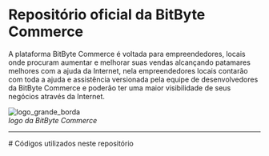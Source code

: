 # Repositório oficial da BitByte Commerce 
 A plataforma BitByte Commerce é voltada para empreendedores, locais onde procuram  aumentar e melhorar suas vendas alcançando patamares melhores com a ajuda da Internet, nela empreendedores locais contarão com toda a ajuda e assistência versionada pela equipe de desenvolvedores da BitByte Commerce e poderão ter uma maior visibilidade de seus negócios através da Internet.

![logo_grande_borda](https://github.com/user-attachments/assets/33d01a15-eb3f-46ac-b934-45214f653d82)
<br>_logo da BitByte Commerce_ 

  <hr>
 # Códigos utilizados neste repositório

